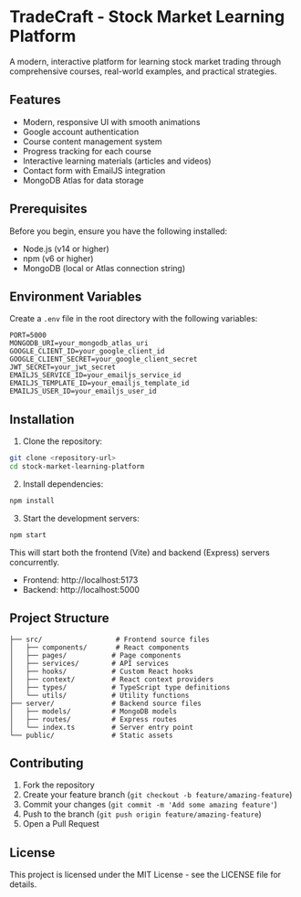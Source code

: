 # TradeCraft - Stock Market Learning Platform

A modern, interactive platform for learning stock market trading through comprehensive courses, real-world examples, and practical strategies.

## Features

- Modern, responsive UI with smooth animations
- Google account authentication
- Course content management system
- Progress tracking for each course
- Interactive learning materials (articles and videos)
- Contact form with EmailJS integration
- MongoDB Atlas for data storage

## Prerequisites

Before you begin, ensure you have the following installed:
- Node.js (v14 or higher)
- npm (v6 or higher)
- MongoDB (local or Atlas connection string)

## Environment Variables

Create a `.env` file in the root directory with the following variables:

```env
PORT=5000
MONGODB_URI=your_mongodb_atlas_uri
GOOGLE_CLIENT_ID=your_google_client_id
GOOGLE_CLIENT_SECRET=your_google_client_secret
JWT_SECRET=your_jwt_secret
EMAILJS_SERVICE_ID=your_emailjs_service_id
EMAILJS_TEMPLATE_ID=your_emailjs_template_id
EMAILJS_USER_ID=your_emailjs_user_id
```

## Installation

1. Clone the repository:
```bash
git clone <repository-url>
cd stock-market-learning-platform
```

2. Install dependencies:
```bash
npm install
```

3. Start the development servers:
```bash
npm start
```

This will start both the frontend (Vite) and backend (Express) servers concurrently.

- Frontend: http://localhost:5173
- Backend: http://localhost:5000

## Project Structure

```
├── src/                  # Frontend source files
│   ├── components/       # React components
│   ├── pages/           # Page components
│   ├── services/        # API services
│   ├── hooks/           # Custom React hooks
│   ├── context/         # React context providers
│   ├── types/           # TypeScript type definitions
│   └── utils/           # Utility functions
├── server/              # Backend source files
│   ├── models/          # MongoDB models
│   ├── routes/          # Express routes
│   └── index.ts         # Server entry point
└── public/              # Static assets
```

## Contributing

1. Fork the repository
2. Create your feature branch (`git checkout -b feature/amazing-feature`)
3. Commit your changes (`git commit -m 'Add some amazing feature'`)
4. Push to the branch (`git push origin feature/amazing-feature`)
5. Open a Pull Request

## License

This project is licensed under the MIT License - see the LICENSE file for details.
